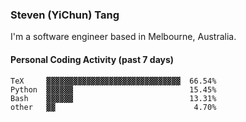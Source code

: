 ### Steven (YiChun) Tang

I'm a software engineer based in Melbourne, Australia.

#### Personal Coding Activity (past 7 days)
```
TeX     ▓▓▓▓▓▓▓▓▓▓▓▓▓▓▓▓▓▓▓▓▓▓▓▓▓▓▓▓▓▓  66.54%
Python  ▓▓▓▓▓▓                          15.45%
Bash    ▓▓▓▓▓▓                          13.31%
other   ▓▓                               4.70%
```
